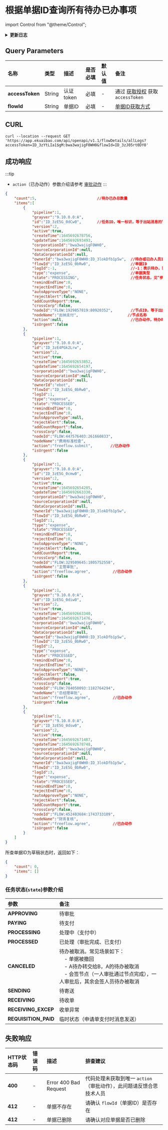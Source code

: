 # 根据单据ID查询所有待办已办事项

import Control from "@theme/Control";

<Control
method="GET"
url="/api/openapi/v1.1/flowDetails/allLogs"
/>

<details>
  <summary><b>更新日志</b></summary>
  <div>

  [**1.8.1**](/updateLog/update-log#172) -> 🐞 修复了单据撤回再提交，接口报 **HTTP 400** 的BUG。<br/>
  &emsp; &emsp; -> 🐞 修复了单据由管理员转交给他人后审批同意，接口报 **HTTP 500** 的BUG。<br/>
  &emsp; &emsp; -> 🐞 修复了单据支付中和支付完成状态缺失 `action` 的BUG。<br/>
  [**1.7.2**](/updateLog/update-log#172) -> 🐞 修复了待办任务自动同意时，接口报错 **HTTP 400** 的BUG。<br/>
  [**1.7.0**](/updateLog/update-log#170) -> 🚀 接口升级 `v1.1` 版本，**成功响应** 中新增了 `action`（已办动作）参数。<br/>
  [**1.2.0**](/updateLog/update-log#120) -> 🆕 新增了本接口。<br/>

  </div>
</details>

## Query Parameters

| 名称 | 类型 | 描述 | 是否必填 | 默认值 | 备注 |
| :--- | :--- | :--- | :--- |:--- | :--- |
| **accessToken** | String  | 认证token    | 必填 | - | 通过 [获取授权](/docs/open-api/getting-started/auth) 获取 `accessToken` |
| **flowId**      | String  | 单据ID       | 必填 | - | [单据ID获取方式](/docs/open-api/flows/question-answer#问题一) |

## CURL
```shell
curl --location --request GET 'https://app.ekuaibao.com/api/openapi/v1.1/flowDetails/allLogs?accessToken=ID_3zYtLIa1$gM:bwa3wajigF0WH0&flowId=ID_3zJ05rt0DY0'
```

## 成功响应
:::tip
- `action`（已办动作）参数介绍请参考 [审批动作](/docs/open-api/flows/forms-state#审批动作审批日志中-action-字段)
:::

```json
{
    "count":5,                           //待办已办总数量
    "items":[
        {
            "pipeline":1,
            "grayver":"9.10.0.0:A",
            "id":"ID_3zE5G_0dCw0",       //任务ID，唯一标识，等于出站消息的“待办ID”（backlogId）
            "version":2,
            "active":true,
            "createTime":1645692678756,
            "updateTime":1645692693493,
            "corporationId":"bwa3wajigF0WH0",
            "sourceCorporationId":null,
            "dataCorporationId":null,
            "ownerId":"bwa3wajigF0WH0:ID_3lokDfb1p5w",  //待办或已办人员ID
            "flowId":"ID_3zE5G_0bRw0",                  //单据ID
            "logId":-1,                                 //-1：表示待办，需配合 state 使用，非-1：表示已办
            "type":"expense",                           //单据类型
            "state":"PROCESSING",                       //任务状态，见“参数介绍”。
            "remindEndTime":0,
            "rejectEndTime":0,
            "autoApproveType":"NONE",
            "rejectAlert":false,
            "addCountReport":true,
            "crossCorp":false,
            "nodeId":"FLOW:1929857819:80920352",        //节点ID，等于出站消息的“节点ID”（nodeId）
            "nodeName":"出纳支付",                      //节点名称
            "action":null,                              //已办动作，待办时返回 null 
            "isUrgent":false
        },
        {
            "pipeline":1,
            "grayver":"9.10.0.0:A",
            "id":"ID_3zE4PGk2Lrw",
            "version":2,
            "active":true,
            "createTime":1645692653852,
            "updateTime":1645692654197,
            "corporationId":"bwa3wajigF0WH0",
            "sourceCorporationId":null,
            "dataCorporationId":null,
            "ownerId":"ebot",
            "flowId":"ID_3zE5G_0bRw0",
            "logId":1,
            "type":"expense",
            "state":"PROCESSED",
            "remindEndTime":0,
            "rejectEndTime":0,
            "autoApproveType":null,
            "rejectAlert":false,
            "addCountReport":false,
            "crossCorp":false,
            "nodeId":"FLOW:447576403:261660833",
            "nodeName":"费用标准检查",
            "action":"freeflow.submit",        //已办动作
            "isUrgent":false
        },
        {
            "pipeline":1,
            "grayver":"9.10.0.0:A",
            "id":"ID_3zE5G_0cmw0",
            "version":2,
            "active":true,
            "createTime":1645692654205,
            "updateTime":1645692663330,
            "corporationId":"bwa3wajigF0WH0",
            "sourceCorporationId":null,
            "dataCorporationId":null,
            "ownerId":"bwa3wajigF0WH0:ID_3lokDfb1p5w",
            "flowId":"ID_3zE5G_0bRw0",
            "logId":1,
            "type":"expense",
            "state":"PROCESSED",
            "remindEndTime":0,
            "rejectEndTime":0,
            "autoApproveType":"NONE",
            "rejectAlert":false,
            "addCountReport":true,
            "crossCorp":false,
            "nodeId":"FLOW:329509645:1805752558",
            "nodeName":"主管审批",
            "action":"freeflow.agree",          //已办动作
            "isUrgent":false
        },
        {
            "pipeline":1,
            "grayver":"9.10.0.0:A",
            "id":"ID_3zE5G_0diw0",
            "version":2,
            "active":true,
            "createTime":1645692663340,
            "updateTime":1645692671476,
            "corporationId":"bwa3wajigF0WH0",
            "sourceCorporationId":null,
            "dataCorporationId":null,
            "ownerId":"bwa3wajigF0WH0:ID_3lokDfb1p5w",
            "flowId":"ID_3zE5G_0bRw0",
            "logId":2,
            "type":"expense",
            "state":"PROCESSED",
            "remindEndTime":0,
            "rejectEndTime":0,
            "autoApproveType":"NONE",
            "rejectAlert":false,
            "addCountReport":true,
            "crossCorp":false,
            "nodeId":"FLOW:784050093:1182764294",
            "nodeName":"总经理审批",
            "action":"freeflow.agree",          //已办动作
            "isUrgent":false
        },
        {
            "pipeline":1,
            "grayver":"9.10.0.0:A",
            "id":"ID_3zE5G_0dsw0",
            "version":2,
            "active":true,
            "createTime":1645692671487,
            "updateTime":1645692678748,
            "corporationId":"bwa3wajigF0WH0",
            "sourceCorporationId":null,
            "dataCorporationId":null,
            "ownerId":"bwa3wajigF0WH0:ID_3lokDfb1p5w",
            "flowId":"ID_3zE5G_0bRw0",
            "logId":3,
            "type":"expense",
            "state":"PROCESSED",
            "remindEndTime":0,
            "rejectEndTime":0,
            "autoApproveType":"NONE",
            "rejectAlert":false,
            "addCountReport":true,
            "crossCorp":false,
            "nodeId":"FLOW:452403684:1743733109",
            "nodeName":"财务复核",
            "action":"freeflow.agree",          //已办动作
            "isUrgent":false
        }
    ]
}
```

所查单据ID为草稿状态时，返回如下：
```json
{
    "count": 0,
    "items": []
}
```

### 任务状态(`state`)参数介绍
| 参数  | 备注 |
| :--- | :--- |
| **APPROVING**  | 待审批 |
| **PAYING**     | 待支付 |
| **PROCESSING** | 处理中（支付中） |
| **PROCESSED**  | 已处理（审批完成、已支付） |
| **CANCELED**   | 待办被取消。常见场景如下：<br/>&emsp;- 单据被撤回<br/>&emsp;- A待办转交给B，A的待办被取消<br/>&emsp;- 会签节点（一人审批通过节点完成），一人审批后，其余会签人员待办被取消 |
| **SENDING**    | 待寄送 |
| **RECEIVING**  | 待收单 |
| **RECEIVING_EXCEP**  | 收单异常 |
| **REQUISITION_PAID** | 临时状态（申请单支付时消息发送） |

## 失败响应
| HTTP状态码 | 错误码 | 描述 | 排查建议 |
| :--- | :--- | :--- | :--- |
| **400** | - | Error 400 Bad Request | 代码处理未获取到唯一 `action`（审批动作），此问题请反馈合思技术人员 | 
| **412** | - | 单据不存在 | 请确认 `flowId`（单据ID）是否存在 | 
| **412** | - | 单据已删除 | 请确认对应单据是否已删除 | 

